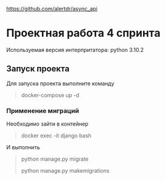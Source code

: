 https://github.com/alertdr/async_api
# Проектная работа 4 спринта

Используемая версия интерпритатора: python 3.10.2

## Запуск проекта
Для запуска проекта выполните команду
> docker-compose up -d

### Применение миграций
Необходимо зайти в контейнер
> docker exec -it django bash

И выполнить
> python manage.py migrate
>
> python manage.py makemigrations
